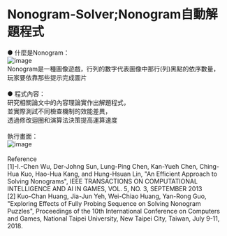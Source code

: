 # Nonogram-Solver;Nonogram自動解題程式
● 什麼是Nonogram：<br>
![image](https://i.imgur.com/F6jycBW.png)<br>
Nonogram是一種圖像遊戲，行列的數字代表圖像中那行(列)黑點的依序數量，<br>
玩家要依靠那些提示完成圖片<br>
<br>
● 程式內容：<br>
研究相關論文中的內容理論實作出解題程式，<br>
並實際測試不同檢查機制的效能差異，<br>
透過修改迴圈和演算法決策提高運算速度<br>
<br>
執行畫面：<br>
![image](https://i.imgur.com/3d3d2QO.png)<br>
<br>
Reference<br>
[1]-I.-Chen Wu, Der-Johng Sun, Lung-Ping Chen, Kan-Yueh Chen, Ching-Hua Kuo, Hao-Hua Kang, and Hung-Hsuan Lin, 
"An Efficient Approach to Solving Nonograms", 
IEEE TRANSACTIONS ON COMPUTATIONAL INTELLIGENCE AND AI IN GAMES, VOL. 5, NO. 3, SEPTEMBER 2013<br>
[2]  Kuo-Chan Huang, Jia-Jun Yeh, Wei-Chiao Huang, Yan-Rong Guo, 
"Exploring Effects of Fully Probing Sequence on Solving Nonogram Puzzles", 
Proceedings of the 10th International Conference on Computers and Games, National Taipei University, New Taipei City, Taiwan, July 9-11, 2018.
